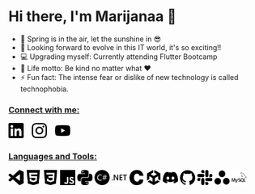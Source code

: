 # Hi there, I'm Marijanaa 👋 
 
- 🌱 Spring is in the air, let the sunshine in :sunglasses:
- 👯 Looking forward to evolve in this IT world, it's so exciting!!
- :computer: Upgrading myself: Currently attending Flutter Bootcamp 
- 🥅 Life motto: Be kind no matter what :heart:
- ⚡ Fun fact: The intense fear or dislike of new technology is called technophobia.
 
### <ins>Connect with me:</ins>

 [<img src='img/linkedin.svg' width='30'>](https://linkedin.com/in/marijana-vranjes)
 &nbsp;&nbsp;
 [<img src='img/instagram.svg' width='30'>](https://instagram.com/marijana_vranjes)
 &nbsp;&nbsp;
 [<img src='img/youtube.svg' width='30'>](https://youtube.com/@marijanavranjes)

### <ins>Languages and Tools:</ins>

 <img src='img/visualstudiocode.svg' width='30'> <img src='img/html5.svg' width='30'>
<img src='img/css3.svg' width='30'>
<img src='img/javascript.svg' width='30'>
<img src='img/python.svg' width='30'>
<img src='img/csharp.svg' width='30'>
<img src='img/dotnet.svg' width='30'>
<img src='img/c.svg' width='30'>
<img src='img/unity.svg' width='30'>
<img src='img/discord.svg' width='30'>
<img src='img/github.svg' width='30'>
<img src='img/slack.svg' width='30'>
<img src='img/asana.svg' width='30'>
<img src='img/mysql.svg' width='30'>

<br>


